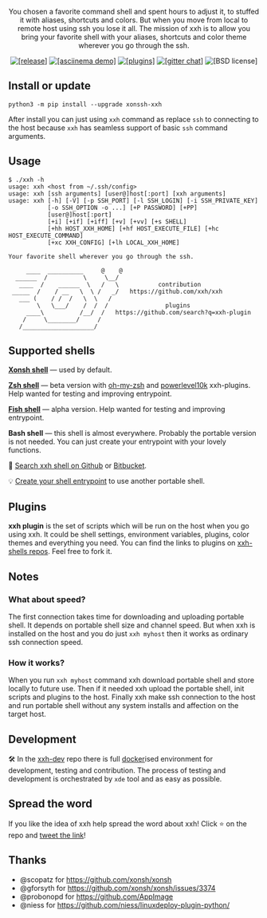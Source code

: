 <p align="center">You chosen a favorite command shell and spent hours to adjust it, to stuffed it with aliases, shortcuts and colors. But when you move from local to remote host using ssh you lose it all. The mission of xxh is to allow you bring your favorite shell with your aliases, shortcuts and color theme wherever you go through the ssh.</p>
<p align="center">  
  <a href="https://pypi.org/project/xonssh-xxh/" target="_blank"><img src="https://img.shields.io/pypi/v/xonssh-xxh.svg" alt="[release]"></a>
  <a href="https://asciinema.org/a/osSEzqnmH9pMYEZibNe2K7ZL7" target="_blank"><img alt="[asciinema demo]" src="https://img.shields.io/badge/demo-asciinema-grass"></a>
  <a href="#plugins" target="_blank"><img alt="[plugins]" src="https://img.shields.io/badge/extensions-plugins-yellow"></a>
  <a href="https://gitter.im/xonssh-xxh/community?utm_source=badge&utm_medium=badge&utm_campaign=pr-badge" target="_blank"><img alt="[gitter chat]" src="https://badges.gitter.im/xonssh-xxh/community.svg"></a>
  <img alt="[BSD license]" src="https://img.shields.io/pypi/l/xonssh-xxh">
</p>

## Install or update
```
python3 -m pip install --upgrade xonssh-xxh
```
After install you can just using `xxh` command as replace `ssh` to connecting to the host because `xxh` has seamless support of basic `ssh` command arguments. 

## Usage
```
$ ./xxh -h
usage: xxh <host from ~/.ssh/config>
usage: xxh [ssh arguments] [user@]host[:port] [xxh arguments]
usage: xxh [-h] [-V] [-p SSH_PORT] [-l SSH_LOGIN] [-i SSH_PRIVATE_KEY]
           [-o SSH_OPTION -o ...] [+P PASSWORD] [+PP]
           [user@]host[:port]
           [+i] [+if] [+iff] [+v] [+vv] [+s SHELL]
           [+hh HOST_XXH_HOME] [+hf HOST_EXECUTE_FILE] [+hc HOST_EXECUTE_COMMAND] 
           [+xc XXH_CONFIG] [+lh LOCAL_XXH_HOME]

Your favorite shell wherever you go through the ssh. 

     ____  __________     @    @    
  ______  /          \     \__/     
   ____  /    ______  \   /   \           contribution
 _____  /    / __   \  \ /   _/   https://github.com/xxh/xxh   
   ___ (    / /  /   \  \   /          
        \   \___/    /  /  /                plugins            
     ____\          /__/  /   https://github.com/search?q=xxh-plugin
    /     \________/     /                           
   /____________________/       
```

## Supported shells
**[Xonsh shell](https://github.com/xxh/xxh-shell-xonsh-appimage)** — used by default.

**[Zsh shell](https://github.com/xxh/xxh-shell-zsh)** — beta version with [oh-my-zsh](https://github.com/xxh/xxh-plugin-zsh-ohmyzsh) and [powerlevel10k](https://github.com/xxh/xxh-plugin-zsh-powerlevel10k) xxh-plugins. Help wanted for testing and improving entrypoint.

**[Fish shell](https://github.com/xxh/xxh-shell-fish-appimage)** — alpha version. Help wanted for testing and improving entrypoint.

**Bash shell** — this shell is almost everywhere. Probably the portable version is not needed. You can just create your entrypoint with your lovely functions.

🔎 [Search xxh shell on Github](https://github.com/search?q=xxh-shell&type=Repositories) or [Bitbucket](https://bitbucket.org/repo/all?name=xxh-shell).

 💡  [Create your shell entrypoint](https://github.com/xxh/xxh-shell-sample) to use another portable shell. 

## Plugins

**xxh plugin** is the set of scripts which will be run on the host when you go using xxh. It could be shell settings, environment variables, plugins, color themes and everything you need. You can find the links to plugins on [xxh-shells repos](https://github.com/search?q=xxh%2Fxxh-shell&type=Repositories). Feel free to fork it.

## Notes

### What about speed?

The first connection takes time for downloading and uploading portable shell. It depends on portable shell size and channel speed. But when xxh is installed on the host and you do just `xxh myhost` then it works as ordinary ssh connection speed.

### How it works?

When you run `xxh myhost` command xxh download portable shell and store locally to future use. Then if it needed xxh upload the portable shell, init scripts and plugins to the host. Finally xxh make ssh connection to the host and run portable shell without any system installs and affection on the target host.

## Development
🛠️ In the [xxh-dev](https://github.com/xxh/xxh-dev) repo there is full [docker](https://www.docker.com/)ised environment for development, testing and contribution. The process of testing and development is orchestrated by `xde` tool and as easy as possible.

## Spread the word
If you like the idea of xxh help spread the word about xxh! Click ⭐ on the repo and <a href="https://twitter.com/intent/tweet?text=Python-powered%20shell%20wherever%20you%20go%20through%20the%20ssh&url=https%3A%2F%2Fgithub.com%2Fxxh%2Fxxh&related=" target="_blank">tweet the link</a>! 

## Thanks
* @scopatz for https://github.com/xonsh/xonsh
* @gforsyth for https://github.com/xonsh/xonsh/issues/3374
* @probonopd for https://github.com/AppImage
* @niess for https://github.com/niess/linuxdeploy-plugin-python/ 
